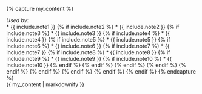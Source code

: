 {% capture my_content %}
<div class="note-title"><i>Used by</i>:</div>
* {{ include.note1 }}
{% if include.note2 %}
* {{ include.note2 }}
{% if include.note3 %}
* {{ include.note3 }}
{% if include.note4 %}
* {{ include.note4 }}
{% if include.note5 %}
* {{ include.note5 }}
{% if include.note6 %}
* {{ include.note6 }}
{% if include.note7 %}
* {{ include.note7 }}
{% if include.note8 %}
* {{ include.note8 }}
{% if include.note9 %}
* {{ include.note9 }}
{% if include.note10 %}
* {{ include.note10 }}
{% endif %}
{% endif %}
{% endif %}
{% endif %}
{% endif %}
{% endif %}
{% endif %}
{% endif %}
{% endif %}
{% endcapture %}
<div class="note">
{{ my_content | markdownify }}
</div>
<br/>

